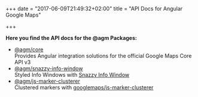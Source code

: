 +++
date = "2017-06-09T21:49:32+02:00"
title = "API Docs for Angular Google Maps"

+++

**Here you find the API docs for the @agm Packages:**

* [@agm/core](./agm-core/modules/AgmCoreModule.html)  
  Provides Angular integration solutions for the official Google Maps Core API v3
* [@agm/snazzy-info-window](./agm-snazzy-info-window/modules/AgmSnazzyInfoWindowModule.html)  
  Styled Info Windows with [Snazzy Info Window](https://github.com/atmist/snazzy-info-window)
* [@agm/js-marker-clusterer](./js-marker-clusterer/modules/AgmJsMarkerClustererModule.html)  
  Clustered markers with [googlemaps/js-marker-clusterer](https://github.com/googlemaps/js-marker-clusterer)